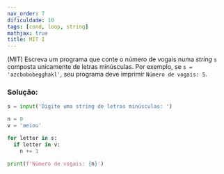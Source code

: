 ```yaml
---
nav_order: 7
dificuldade: 10
tags: [cond, loop, string]
mathjax: true
title: MIT I
---
```


(MIT) Escreva um programa que conte o número de vogais numa *string* `s` composta unicamente de letras minúsculas. Por exemplo, se `s = 'azcbobobegghakl'`, seu programa deve imprimir `Número de vogais: 5`.

<!-- more -->

### Solução:
```python
s = input('Digite uma string de letras minúsculas: ')

n = 0
v = 'aeiou'

for letter in s:
  if letter in v:
    n += 1

print(f'Número de vogais: {n}')
```


